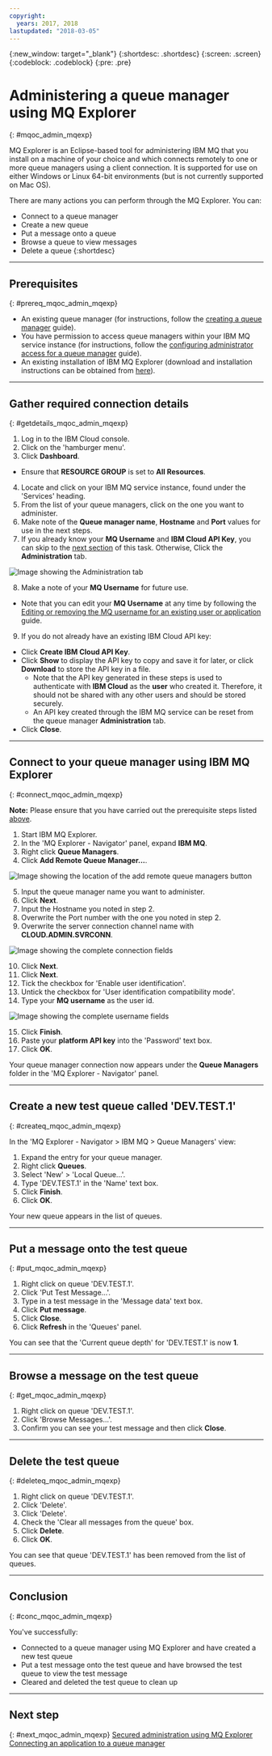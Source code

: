 ```yaml
---
copyright:
  years: 2017, 2018
lastupdated: "2018-03-05"
---
```


{:new_window: target="_blank"}
{:shortdesc: .shortdesc}
{:screen: .screen}
{:codeblock: .codeblock}
{:pre: .pre}

# Administering a queue manager using MQ Explorer
{: #mqoc_admin_mqexp}

MQ Explorer is an Eclipse-based tool for administering IBM MQ that you install on a machine of your choice and which connects remotely to one or more queue managers using a client connection. It is supported for use on either Windows or Linux 64-bit environments (but is not currently supported on Mac OS).

There are many actions you can perform through the MQ Explorer. You can:
* Connect to a queue manager
* Create a new queue
* Put a message onto a queue
* Browse a queue to view messages
* Delete a queue
{:shortdesc}

---

## Prerequisites
{: #prereq_mqoc_admin_mqexp}

* An existing queue manager (for instructions, follow the [creating a queue manager](mqoc_create_qm.html) guide).
* You have permission to access queue managers within your IBM MQ service instance (for instructions, follow the [configuring administrator access for a queue manager](tutorials/tut_mqoc_configure_admin_qm_access.html) guide).
* An existing installation of IBM MQ Explorer (download and installation instructions can be obtained from [here](http://www-01.ibm.com/support/docview.wss?uid=swg24021041)).

---

## Gather required connection details
{: #getdetails_mqoc_admin_mqexp}

1. Log in to the IBM Cloud console.
2. Click on the 'hamburger menu'.
3. Click **Dashboard**.
  * Ensure that **RESOURCE GROUP** is set to **All Resources**.
4. Locate and click on your IBM MQ service instance, found under the 'Services' heading.
5. From the list of your queue managers, click on the one you want to administer.
6. Make note of the **Queue manager name**, **Hostname** and **Port** values for use in the next steps.
7. If you already know your **MQ Username** and **IBM Cloud API Key**, you can skip to the [next section](#connect_mqoc_admin_mqexp) of this task. Otherwise, Click the **Administration** tab.

 ![Image showing the Administration tab](./images/mqoc_administration_tab.png)

8. Make a note of your **MQ Username** for future use.
  * Note that you can edit your **MQ Username** at any time by following the [Editing or removing the MQ username for an existing user or application](mqoc_administer_mq_username.html) guide.
9. If you do not already have an existing IBM Cloud API key:
  * Click **Create IBM Cloud API Key**.
  * Click **Show** to display the API key to copy and save it for later, or click **Download** to store the API key in a file.
    * Note that the API key generated in these steps is used to authenticate with **IBM Cloud** as the **user** who created it.  Therefore, it should not be shared with any other users and should be stored securely.
    * An API key created through the IBM MQ service can be reset from the queue manager **Administration** tab.
  * Click **Close**.

---

## Connect to your queue manager using IBM MQ Explorer
{: #connect_mqoc_admin_mqexp}

**Note:** Please ensure that you have carried out the prerequisite steps listed [above](#prereq_mqoc_admin_mqexp).

1. Start IBM MQ Explorer.
2. In the 'MQ Explorer - Navigator' panel, expand **IBM MQ**.
3. Right click **Queue Managers**.
4. Click **Add Remote Queue Manager...**.

![Image showing the location of the add remote queue managers button](./images/mqoc_expcli_add.png)

5. Input the queue manager name you want to administer.
6. Click **Next**.
7. Input the Hostname you noted in step 2.
8. Overwrite the Port number with the one you noted in step 2.
9. Overwrite the server connection channel name with **CLOUD.ADMIN.SVRCONN**.

![Image showing the complete connection fields](./images/mqoc_expcli_host.png)

10. Click **Next**.
11. Click **Next**.
12. Tick the checkbox for 'Enable user identification'.
13. Untick the checkbox for 'User identification compatibility mode'.
14. Type your **MQ username** as the user id.

![Image showing the complete username fields](./images/mqoc_expcli_user.png)

15. Click **Finish**.
16. Paste your **platform API key** into the 'Password' text box.
17. Click **OK**.

Your queue manager connection now appears under the **Queue Managers** folder in the 'MQ Explorer - Navigator' panel.

---

## Create a new test queue called 'DEV.TEST.1'
{: #createq_mqoc_admin_mqexp}

In the 'MQ Explorer - Navigator > IBM MQ > Queue Managers' view:

1. Expand the entry for your queue manager.
2. Right click **Queues**.
3. Select 'New' > 'Local Queue...'.
4. Type 'DEV.TEST.1' in the 'Name' text box.
5. Click **Finish**.
6. Click **OK**.

Your new queue appears in the list of queues.

---

## Put a message onto the test queue
{: #put_mqoc_admin_mqexp}

1. Right click on queue 'DEV.TEST.1'.
2. Click 'Put Test Message...'.
3. Type in a test message in the 'Message data' text box.
4. Click **Put message**.
5. Click **Close**.
6. Click **Refresh** in the 'Queues' panel.

You can see that the 'Current queue depth' for 'DEV.TEST.1' is now **1**.

---

## Browse a message on the test queue
{: #get_mqoc_admin_mqexp}

1. Right click on queue 'DEV.TEST.1'.
2. Click 'Browse Messages...'.
3. Confirm you can see your test message and then click **Close**.

---

## Delete the test queue
{: #deleteq_mqoc_admin_mqexp}

1. Right click on queue 'DEV.TEST.1'.
2. Click 'Delete'.
3. Click 'Delete'.
3. Check the 'Clear all messages from the queue' box.
4. Click **Delete**.
5. Click **OK**.

You can see that queue 'DEV.TEST.1' has been removed from the list of queues.

---

## Conclusion
{: #conc_mqoc_admin_mqexp}

You've successfully:
* Connected to a queue manager using MQ Explorer and have created a new test queue
* Put a test message onto the test queue and have browsed the test queue to view the test message
* Cleared and deleted the test queue to clean up

---

## Next step
{: #next_mqoc_admin_mqexp}
[Secured administration using MQ Explorer](/docs/services/mqcloud/mqoc_remote_ssl_exp_admin.html)
[Connecting an application to a queue manager](/docs/services/mqcloud/mqoc_connect_app_qm.html)
